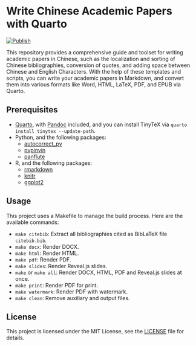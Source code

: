 # Write Chinese Academic Papers with Quarto

[![Publish](https://github.com/TomBener/quarto-cn-tools/actions/workflows/quarto-publish.yml/badge.svg)](https://github.com/TomBener/quarto-cn-tools/actions/workflows/quarto-publish.yml)

This repository provides a comprehensive guide and toolset for writing academic
papers in Chinese, such as the localization and sorting of Chinese
bibliographies, conversion of quotes, and adding space between Chinese and
English Characters. With the help of these templates and scripts, you can write
your academic papers in Markdown, and convert them into various formats like
Word, HTML, LaTeX, PDF, and EPUB via Quarto.

## Prerequisites

- [Quarto](https://quarto.org), with [Pandoc](https://pandoc.org) included, and you can install TinyTeX via `quarto install tinytex --update-path`.
- Python, and the following packages:
  - [autocorrect_py](https://github.com/huacnlee/autocorrect/tree/main/autocorrect-py)
  - [pypinyin](https://github.com/mozillazg/python-pinyin)
  - [panflute](https://github.com/sergiocorreia/panflute)
- R, and the following packages:
  - [rmarkdown](https://github.com/rstudio/rmarkdown)
  - [knitr](https://github.com/yihui/knitr)
  - [ggplot2](https://github.com/tidyverse/ggplot2)

## Usage

This project uses a Makefile to manage the build process. Here are the available commands:

- `make citebib`: Extract all bibliographies cited as BibLaTeX file `citebib.bib`.
- `make docx`: Render DOCX.
- `make html`: Render HTML.
- `make pdf`: Render PDF.
- `make slides`: Render Reveal.js slides.
- `make` or `make all`: Render DOCX, HTML, PDF and Reveal.js slides at once.
- `make print`: Render PDF for print.
- `make watermark`: Render PDF with watermark.
- `make clean`: Remove auxiliary and output files.

## License

This project is licensed under the MIT License, see the [LICENSE](LICENSE) file for details.
